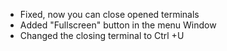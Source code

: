 - Fixed, now you can close opened terminals
- Added "Fullscreen" button in the menu Window
- Changed the closing terminal to Ctrl +U


